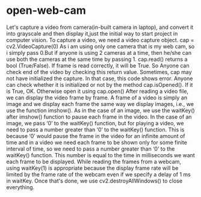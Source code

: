 # open-web-cam
Let's capture a video from camera(in-built camera in laptop), and convert it into grayscale and then display it,just the initial way to start project in computer vision.
To capture a video, we need a video capture object.
cap = cv2.VideoCapture(0)
As i am using only one camera that is my web cam, so i simply pass 0.But if anyone is using 2 cameras at a time, then he/she can use both the cameras at the same time by passing 1.
cap.read() returns a bool (True/False). If frame is read correctly, it will be True. So Anyone can check end of the video by checking this return value.
Sometimes, cap may not have initialized the capture. In that case, this code shows error. Anyone can check whether it is initialized or not by the method cap.isOpened(). If it is True, OK. Otherwise open it using cap.open()
After reading a video file, we can display the video frame by frame. A frame of a video is simply an image and we display each frame the same way we display images, i.e., we use the function imshow().
As in the case of an image, we use the waitKey() after imshow() function to pause each frame in the video. In the case of an image, we pass ‘0’ to the waitKey() function, but for playing a video, we need to pass a number greater than ‘0’ to the waitKey() function. This is because ‘0’ would pause the frame in the video for an infinite amount of time and in a video we need each frame to be shown only for some finite interval of time, so we need to pass a number greater than ‘0’ to the waitKey() function. This number is equal to the time in milliseconds we want each frame to be displayed.
While reading the frames from a webcam, using waitKey(1) is appropriate because the display frame rate will be limited by the frame rate of the webcam even if we specify a delay of 1 ms in waitKey.
Once that's done, we use cv2.destroyAllWindows() to close everything.
